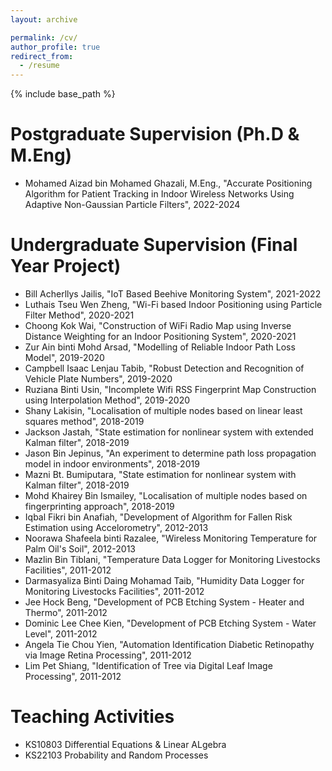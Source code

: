 ```yaml
---
layout: archive

permalink: /cv/
author_profile: true
redirect_from:
  - /resume
---
```


{% include base_path %}

Postgraduate Supervision (Ph.D & M.Eng)
=
* Mohamed Aizad bin Mohamed Ghazali, M.Eng., "Accurate Positioning Algorithm for Patient Tracking in Indoor Wireless Networks Using Adaptive Non-Gaussian Particle Filters", 2022-2024

Undergraduate Supervision (Final Year Project)
=
* Bill Acherllys Jailis, "IoT Based Beehive Monitoring System", 2021-2022
* Luthais Tseu Wen Zheng, "Wi-Fi based Indoor Positioning using Particle Filter Method", 2020-2021
* Choong Kok Wai, "Construction of WiFi Radio Map using Inverse Distance Weighting for an Indoor Positioning System", 2020-2021
* Zur Ain binti Mohd Arsad, "Modelling of Reliable Indoor Path Loss Model", 2019-2020
* Campbell Isaac Lenjau Tabib, "Robust Detection and Recognition of Vehicle Plate Numbers", 2019-2020
* Ruziana Binti Usin, "Incomplete Wifi RSS Fingerprint Map Construction using Interpolation Method", 2019-2020
* Shany Lakisin, "Localisation of multiple nodes based on linear least squares method", 2018-2019
* Jackson Jastah, "State estimation for nonlinear system with extended Kalman filter", 2018-2019
* Jason Bin Jepinus, "An experiment to determine path loss propagation model in indoor environments", 2018-2019
* Mazni Bt. Bumiputara, "State estimation for nonlinear system with Kalman filter", 2018-2019
* Mohd Khairey Bin Ismailey, "Localisation of multiple nodes based on fingerprinting approach", 2018-2019
* Iqbal Fikri bin Anafiah, "Development of Algorithm for Fallen Risk Estimation using Accelorometry", 2012-2013
* Noorawa Shafeela binti Razalee, "Wireless Monitoring Temperature for Palm Oil's Soil", 2012-2013
* Mazlin Bin Tiblani, "Temperature Data Logger for Monitoring Livestocks Facilities", 2011-2012
* Darmasyaliza Binti Daing Mohamad Taib, "Humidity Data Logger for Monitoring Livestocks Facilities", 2011-2012
* Jee Hock Beng, "Development of PCB Etching System - Heater and Thermo", 2011-2012
* Dominic Lee Chee Kien, "Development of PCB Etching System - Water Level", 2011-2012
* Angela Tie Chou Yien, "Automation Identification Diabetic Retinopathy via Image Retina Processing", 2011-2012
* Lim Pet Shiang, "Identification of Tree via Digital Leaf Image Processing", 2011-2012


Teaching Activities
=
* KS10803 Differential Equations & Linear ALgebra
* KS22103 Probability and Random Processes

  
  
